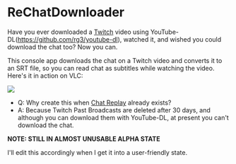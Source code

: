 # ReChatDownloader

Have you ever downloaded a [Twitch](https://twitch.tv) video using YouTube-DL(https://github.com/rg3/youtube-dl), watched it, and wished you could download the chat too? Now you can.

This console app downloads the chat on a Twitch video and converts it to an SRT file, so you can read chat as subtitles while watching the video. Here's it in action on VLC:

![](http://i.imgur.com/5thpdc8.jpg)

- Q: Why create this when [Chat Replay](https://help.twitch.tv/customer/portal/articles/2337148-chat-replay-faq) already exists?
 - A: Because Twitch Past Broadcasts are deleted after 30 days, and although you can download them with YouTube-DL, at present you can't download the chat.

**NOTE: STILL IN ALMOST UNUSABLE ALPHA STATE**

I'll edit this accordingly when I get it into a user-friendly state.
